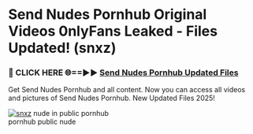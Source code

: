# Send Nudes Pornhub Original Videos 0nlyFans Leaked - Files Updated! (snxz)

<h3>🔴 CLICK HERE 🌐==►► <a href="https://tinyurl.com/4mcuefdz" rel="nofollow">Send Nudes Pornhub Updated Files</a></h3>

Get Send Nudes Pornhub and all content. Now you can access all videos and pictures of Send Nudes Pornhub. New Updated Files 2025!

[![snxz](https://i.imgur.com/StAQSOY.gif)](https://tinyurl.com/4mcuefdz)
nude in public pornhub<br>
pornhub public nude